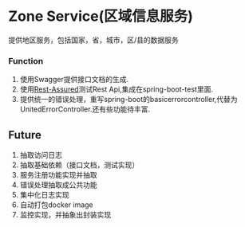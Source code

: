 Zone Service(区域信息服务)
===================
提供地区服务，包括国家，省，城市，区/县的数据服务
### Function
1. 使用Swagger提供接口文档的生成.
2. 使用[Rest-Assured](https://github.com/jayway/rest-assured)测试Rest Api,集成在spring-boot-test里面.
3. 提供统一的错误处理，重写spring-boot的basicerrorcontroller,代替为UnitedErrorController.还有些功能待丰富.

## Future
1. 抽取访问日志
2. 抽取基础依赖（接口文档，测试实现）
3. 服务注册功能实现并抽取
4. 错误处理抽取成公共功能
5. 集中化日志实现
6. 自动打包docker image
7. 监控实现，并抽象出封装实现
